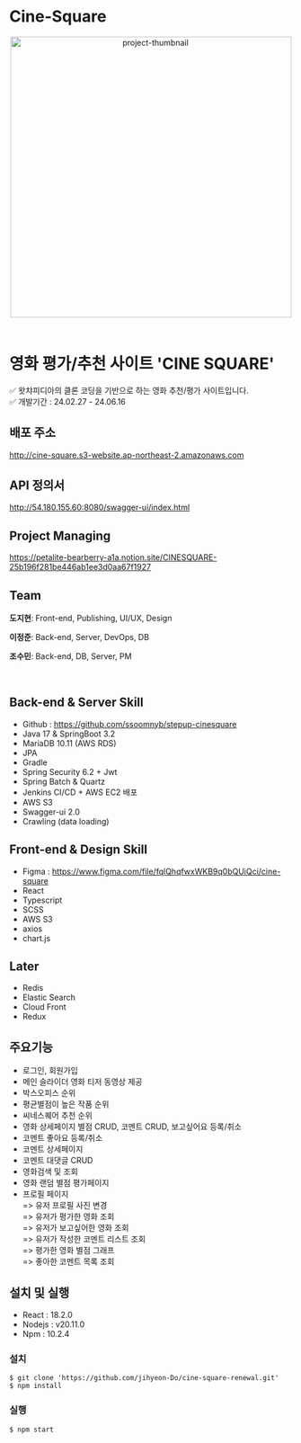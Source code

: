 # Cine-Square

<p align="center" style="margin-bottom:60px">
<img width="500" alt="project-thumbnail" src="https://github.com/jihyeon-Do/cine-square-renewal/assets/62285862/98786fd4-5eb4-45c7-8532-6305701460b7"></p>

# 영화 평가/추천 사이트 'CINE SQUARE'

✅ 왓챠피디아의 클론 코딩을 기반으로 하는 영화 추천/평가 사이트입니다.<br>
✅ 개발기간 : 24.02.27 - 24.06.16

## 배포 주소

http://cine-square.s3-website.ap-northeast-2.amazonaws.com

## API 정의서

http://54.180.155.60:8080/swagger-ui/index.html

## Project Managing

https://petalite-bearberry-a1a.notion.site/CINESQUARE-25b196f281be446ab1ee3d0aa67f1927

## Team

**도지현**: Front-end, Publishing, UI/UX, Design

**이정준**: Back-end, Server, DevOps, DB

**조수민**: Back-end, DB, Server, PM

<br>

## Back-end & Server Skill

- Github : https://github.com/ssoomnyb/stepup-cinesquare
- Java 17 & SpringBoot 3.2
- MariaDB 10.11 (AWS RDS)
- JPA
- Gradle
- Spring Security 6.2 + Jwt
- Spring Batch & Quartz
- Jenkins CI/CD + AWS EC2 배포
- AWS S3
- Swagger-ui 2.0
- Crawling (data loading)

## Front-end & Design Skill

- Figma : https://www.figma.com/file/fqlQhqfwxWKB9q0bQUiQci/cine-square
- React
- Typescript
- SCSS
- AWS S3
- axios
- chart.js

## Later

- Redis
- Elastic Search
- Cloud Front
- Redux

## 주요기능

- 로그인, 회원가입
- 메인 슬라이더 영화 티저 동영상 제공
- 박스오피스 순위
- 평균별점이 높은 작품 순위
- 씨네스퀘어 추천 순위
- 영화 상세페이지 별점 CRUD, 코멘트 CRUD, 보고싶어요 등록/취소
- 코멘트 좋아요 등록/취소
- 코멘트 상세페이지
- 코멘트 대댓글 CRUD
- 영화검색 및 조회
- 영화 랜덤 별점 평가페이지
- 프로필 페이지
  <br>
  => 유저 프로필 사진 변경<br>
  => 유저가 평가한 영화 조회<br>
  => 유저가 보고싶어한 영화 조회<br>
  => 유저가 작성한 코멘트 리스트 조회<br>
  => 평가한 영화 별점 그래프<br>
  => 좋아한 코멘트 목록 조회<br>

## 설치 및 실행

- React : 18.2.0
- Nodejs : v20.11.0
- Npm : 10.2.4

### 설치

```
$ git clone 'https://github.com/jihyeon-Do/cine-square-renewal.git'
$ npm install
```

### 실행

```
$ npm start

```
